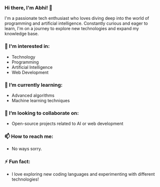 ### Hi there, I'm Abhi! 👋

I'm a passionate tech enthusiast who loves diving deep into the world of programming and artificial intelligence. Constantly curious and eager to learn, I'm on a journey to explore new technologies and expand my knowledge base.

### 🔭 I'm interested in:
- Technology
- Programming
- Artificial Intelligence
- Web Development

### 🌱 I’m currently learning:
- Advanced algorithms
- Machine learning techniques

### 💼 I’m looking to collaborate on:
- Open-source projects related to AI or web development

### 📫 How to reach me:
- No ways sorry.

### ⚡ Fun fact:
- I love exploring new coding languages and experimenting with different technologies!
